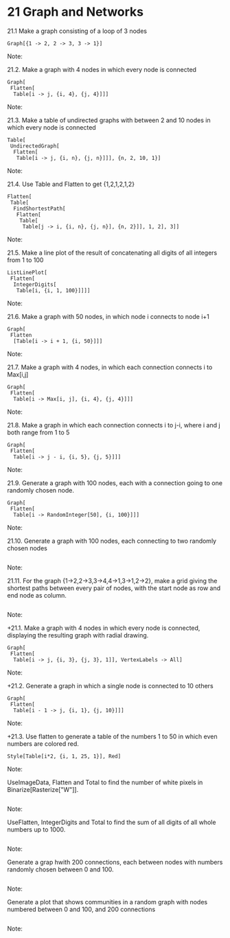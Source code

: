 # 21 Graph and Networks

21.1 Make a graph consisting of a loop of 3 nodes


```Wolfram Language
Graph[{1 -> 2, 2 -> 3, 3 -> 1}]
```

Note:

21.2. Make a graph with 4 nodes in which every node is connected


```Wolfram Language
Graph[
 Flatten[
  Table[i -> j, {i, 4}, {j, 4}]]]
```

Note:

21.3. Make a table of undirected graphs with between 2 and 10 nodes in which every node is connected


```Wolfram Language
Table[
 UndirectedGraph[
  Flatten[
   Table[i -> j, {i, n}, {j, n}]]], {n, 2, 10, 1}]
```

Note:

21.4. Use Table and Flatten to get {1,2,1,2,1,2}


```Wolfram Language
Flatten[
 Table[
  FindShortestPath[
   Flatten[
    Table[
     Table[j -> i, {i, n}, {j, n}], {n, 2}]], 1, 2], 3]]
```

Note:

21.5. Make a line plot of the result of concatenating all digits of all integers from 1 to 100


```Wolfram Language
ListLinePlot[
 Flatten[
  IntegerDigits[
   Table[i, {i, 1, 100}]]]]
```

Note:

21.6. Make a graph with 50 nodes, in which node i connects to node i+1


```Wolfram Language
Graph[
 Flatten
  [Table[i -> i + 1, {i, 50}]]]
```

Note:

21.7. Make a graph with 4 nodes, in which each connection connects i to Max[i,j]


```Wolfram Language
Graph[
 Flatten[
  Table[i -> Max[i, j], {i, 4}, {j, 4}]]]
```

Note:

21.8. Make a graph in which each connection connects i to j-i, where i and j both range from 1 to 5


```Wolfram Language
Graph[
 Flatten[
  Table[i -> j - i, {i, 5}, {j, 5}]]]
```

Note:

21.9. Generate a graph with 100 nodes, each with a connection going to one randomly chosen node.


```Wolfram Language
Graph[
 Flatten[
  Table[i -> RandomInteger[50], {i, 100}]]]
```

Note:

21.10. Generate a graph with 100 nodes, each connecting to two randomly chosen nodes


```Wolfram Language

```

Note:

21.11. For the graph {1->2,2->3,3->4,4->1,3->1,2->2}, make a grid giving the shortest paths between every pair of nodes, with the start node as row and end node as column.


```Wolfram Language

```

Note:

+21.1. Make a graph with 4 nodes in which every node is connected, displaying the resulting graph with radial drawing.


```Wolfram Language
Graph[
 Flatten[
  Table[i -> j, {i, 3}, {j, 3}, 1]], VertexLabels -> All]
```

Note:

+21.2. Generate a graph in which a single node is connected to 10 others


```Wolfram Language
Graph[
 Flatten[
  Table[i - 1 -> j, {i, 1}, {j, 10}]]]
```

Note:

+21.3. Use flatten to generate a table of the numbers 1 to 50 in which even numbers are colored red.


```Wolfram Language
Style[Table[i*2, {i, 1, 25, 1}], Red]
```

Note:

UseImageData, Flatten and Total to find the number of white pixels in Binarize[Rasterize["W"]].


```Wolfram Language

```

Note:

UseFlatten, IntegerDigits and Total to find the sum of all digits of all whole numbers up to 1000.


```Wolfram Language

```

Note:

Generate a grap hwith 200 connections, each between nodes with numbers randomly chosen between 0 and 100.


```Wolfram Language

```

Note:

Generate a plot that shows communities in a random graph with nodes numbered between 0 and 100, and 200 connections


```Wolfram Language

```

Note:
